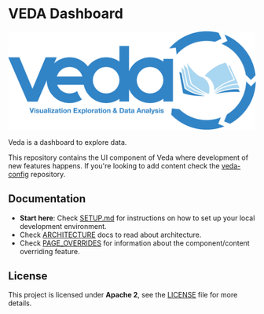 # VEDA Dashboard

![VEDA logo](./docs/media/veda_logo_blue_text_transparent.png)

Veda is a dashboard to explore data.

This repository contains the UI component of Veda where development of new features happens.
If you're looking to add content check the [veda-config](https://github.com/NASA-IMPACT/veda-config) repository.

## Documentation

- **Start here**: Check [SETUP.md](./docs/SETUP.md) for instructions on how to set up your local development environment.
- Check [ARCHITECTURE](./docs/ARCHITECTURE.md) docs to read about architecture.
- Check [PAGE_OVERRIDES](./docs/PAGE_OVERRIDES.md) for information about the component/content overriding feature.

## License
This project is licensed under **Apache 2**, see the [LICENSE](LICENSE) file for more details.